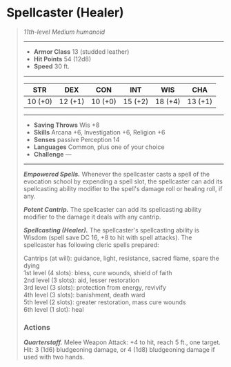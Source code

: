 # Spellcaster (Healer)
>*11th-level Medium humanoid*
>___
>- **Armor Class** 13 (studded leather)
>- **Hit Points** 54 (12d8)
>- **Speed** 30 ft.
>___
>|STR|DEX|CON|INT|WIS|CHA|
>|:---:|:---:|:---:|:---:|:---:|:---:|
>|10 (+0)|12 (+1)|10 (+0)|15 (+2)|18 (+4)|13 (+1)|
>___
>- **Saving Throws** Wis +8
>- **Skills** Arcana +6, Investigation +6, Religion +6
>- **Senses** passive Perception 14
>- **Languages** Common, plus one of your choice
>- **Challenge** —
>___
>***Empowered Spells.*** Whenever the spellcaster casts a spell of the evocation school by expending a spell slot, the spellcaster can add its spellcasting ability modifier to the spell's damage roll or healing roll, if any.  
>
>***Potent Cantrip.*** The spellcaster can add its spellcasting ability modifier to the damage it deals with any cantrip.  
>
>***Spellcasting (Healer).*** The spellcaster's spellcasting ability is Wisdom (spell save DC 16, +8 to hit with spell attacks). The spellcaster has following cleric spells prepared:  
>
>Cantrips (at will): guidance, light, resistance, sacred flame, spare the dying  
>1st level (4 slots): bless, cure wounds, shield of faith  
>2nd level (3 slots): aid, lesser restoration  
>3rd level (3 slots): protection from energy, revivify  
>4th level (3 slots): banishment, death ward  
>5th level (2 slots): greater restoration, mass cure wounds  
>6th level (1 slot): heal  
>
>### Actions
>***Quarterstaff.*** Melee Weapon Attack: +4 to hit, reach 5 ft., one target. Hit: 3 (1d6) bludgeoning damage, or 4 (1d8) bludgeoning damage if used with two hands.